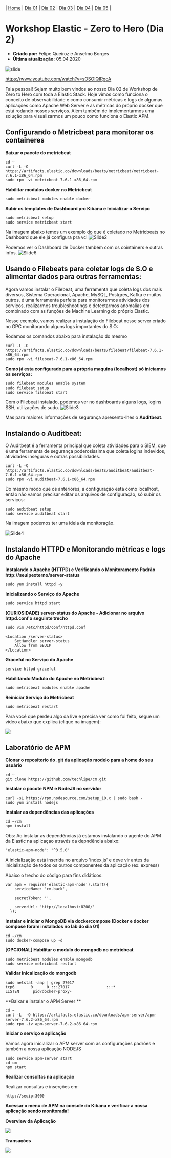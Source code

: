 | [Home](https://priscillaparodi.github.io/Workshop-Zero-To-Hero) | [Dia 01](https://priscillaparodi.github.io/Workshop-Zero-To-Hero/dia01-configuracoes) | [Dia 02](https://priscillaparodi.github.io/Workshop-Zero-To-Hero/dia02-observabilidade) | [Dia 03](https://priscillaparodi.github.io/Workshop-Zero-To-Hero/dia03-elasticsearch) | [Dia 04](https://priscillaparodi.github.io/Workshop-Zero-To-Hero/dia04-logstash) | [Dia 05](https://priscillaparodi.github.io/Workshop-Zero-To-Hero/dia05-kibana) | 

# Workshop Elastic - Zero to Hero (Dia 2)
* **Criado por:** Felipe Queiroz e Anselmo Borges <br>
* **Última atualização:** 05.04.2020

![slide](images/dia01-instalacaoeambiente/Slide1.jpg)

https://www.youtube.com/watch?v=sOSOlQIRgcA

Fala pessoal! Sejam muito bem vindos ao nosso Dia 02 de Workshop de Zero to Hero com toda a Elastic Stack. Hoje vimos como funciona o conceito de observabilidade e como consumir métricas e logs de algumas aplicações como Apache Web Server e as métricas do próprio docker que está rodando nossos serviços. Além também de implementarmos uma solução para visualizarmos um pouco como funciona o Elastic APM.


## Configurando o Metricbeat para monitorar os containeres
**Baixar o pacote do metricbeat**
```
cd ~
curl -L -O https://artifacts.elastic.co/downloads/beats/metricbeat/metricbeat-7.6.1-x86_64.rpm
sudo rpm -vi metricbeat-7.6.1-x86_64.rpm
```

**Habilitar modulos docker no Metricbeat**
```
sudo metricbeat modules enable docker
```

**Subir os templates de Dashboard pro Kibana e Inicializar o Serviço**
```
sudo metricbeat setup
sudo service metricbeat start
```
Na imagem abaixo temos um exemplo do que é coletado no Metricbeats no Dashboard que ele já configura pra vc!
![Slide2](images/dia01-instalacaoeambiente/systemmetrics.png)

Podemos ver o Dashboard de Docker também com os cointainers e outras infos.
![Slide6](images/dia01-instalacaoeambiente/metricdocker.png)

## Usando o Filebeats para coletar logs de S.O e alimentar dados para outras ferramentas:
Agora vamos instalar o Filebeat, uma ferramenta que coleta logs dos mais diversos, Sistema Operacional, Apache, MySQL, Postgres, Kafka e muitos outros, é uma ferramenta perfeita para monitorarmos atividades dos serviços, realizarmos troubleshootings e detectarmos anomalias em combinado com as funções de Machine Learning do próprio Elastic.

Nesse exemplo, vamos realizar a instalação do Filebeat nesse server criado no GPC monitorando alguns logs importantes do S.O:

Rodamos os comandos abaixo para instalação do mesmo
```
curl -L -O https://artifacts.elastic.co/downloads/beats/filebeat/filebeat-7.6.1-x86_64.rpm
sudo rpm -vi filebeat-7.6.1-x86_64.rpm
```
**Como já esta configurado para a própria maquina (localhost) só iniciamos os serviços:**
```
sudo filebeat modules enable system
sudo filebeat setup
sudo service filebeat start
```
Com o Filebeat instalado, podemos ver no dashboards alguns logs, logins SSH, utilizações de sudo.
![Slide3](images/dia01-instalacaoeambiente/filebeat.png)

Mas para maiores informações de segurança apresento-lhes o **Auditbeat**.

## Instalando o Auditbeat:
O Auditbeat é a ferramenta principal que coleta atividades para o SIEM, que é uma ferramenta de segurança poderosissima que coleta logins indevidos, atividades inseguras e outras possibilidades.

```
curl -L -O https://artifacts.elastic.co/downloads/beats/auditbeat/auditbeat-7.6.1-x86_64.rpm
sudo rpm -vi auditbeat-7.6.1-x86_64.rpm
```

Do mesmo modo que os anteriores, a configuração está como localhost, então não vamos precisar editar os arquivos de configuração, só subir os serviços:
```
sudo auditbeat setup
sudo service auditbeat start
```
Na imagem podemos ter uma ideia da monitoração.

![Slide4](images/dia01-instalacaoeambiente/SIEM.png)

## Instalando HTTPD e Monitorando métricas e logs do Apache
**Instalando o Apache (HTTPD) e Verificando o Monitoramento Padrão http://seuipexterno/server-status**
```
sudo yum install httpd -y 
```
**Inicializando o Serviço do Apache**
```
sudo service httpd start
```

**(CURIOSIDADE) server-status do Apache - Adicionar no arquivo httpd.conf o seguinte trecho**
```
sudo vim /etc/httpd/conf/httpd.conf

<Location /server-status>
    SetHandler server-status
    Allow from SEUIP
</Location>
```
**Graceful no Serviço do Apache**
```
service httpd graceful
```

**Habilitando Modulo do Apache no Metricbeat**
```
sudo metricbeat modules enable apache
```

**Reiniciar Serviço do Metricbeat**
```
sudo metricbeat restart
```

Para você que perdeu algo da live e precisa ver como foi feito, segue um video abaixo que explica (clique na imagem):

[![](images/dia01-instalacaoeambiente/beats.jpg)](https://youtu.be/2wFSbVGGS4w "Instalação dos Beats")

## Laboratório de APM

**Clonar o repositorio do .git da aplicação modelo para a home do seu usuário**

```
cd ~
git clone https://github.com/techlipe/cm.git
```

**Instalar o pacote NPM e NodeJS no servidor**

```
curl -sL https://rpm.nodesource.com/setup_10.x | sudo bash -
sudo yum install nodejs
```

**Instalar as dependências das aplicações**
```
cd ~/cm
npm install
```

Obs: Ao instalar as dependências já estamos instalando o agente do APM da Elastic na aplicaçao através da depndência abaixo:
```
"elastic-apm-node": "^3.5.0"
```

A inicialização está inserida no arquivo 'index.js' e deve vir antes da inicialização de todos os outros componentes da aplicação (ex: express)

Abaixo o trecho do código para fins didáticos. 
```
var apm = require('elastic-apm-node').start({
    serviceName: 'cm-back',

    secretToken: '',

    serverUrl: 'http://localhost:8200/'
  });
```

**Instalar e iniciar o MongoDB via dockercompose (Docker e docker compose foram instalados no lab do dia 01)**
```
cd ~/cm
sudo docker-compose up -d
```

**[OPCIONAL] Habilitar o modulo do mongodb no metricbeat** 
```
sudo metricbeat modules enable mongodb
sudo service metricbeat restart
```

**Validar inicalização do mongodb**
```
sudo netstat -anp | grep 27017
tcp6       0      0 :::27017                :::*                    LISTEN      pid/docker-proxy- 
```

**Baixar e instalar o APM Server **

```
cd ~
curl -L  -O https://artifacts.elastic.co/downloads/apm-server/apm-server-7.6.2-x86_64.rpm
sudo rpm -iv apm-server-7.6.2-x86_64.rpm
```

**Iniciar o serviço e aplicação**

Vamos agora inicializar o APM server com as configurações padrões e também a nossa aplicação NODEJS
```
sudo service apm-server start
cd cm
npm start
```

**Realizar consultas na aplicação**

Realizar consultas e inserções em:

```
http://seuip:3000
```

**Acessar o menu de APM na console do Kibana e verificar a nossa aplicação sendo monitorada!**

**Overview da Aplicação**

![](apm-menu.JPG)

**Transações**

![](apm-requisicoes.JPG)
